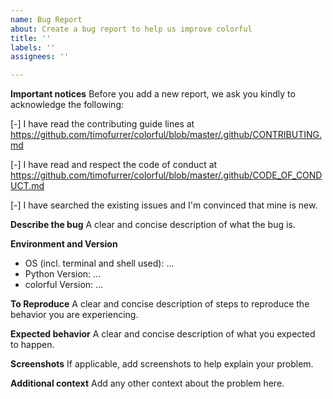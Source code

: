 ```yaml
---
name: Bug Report
about: Create a bug report to help us improve colorful
title: ''
labels: ''
assignees: ''

---
```


**Important notices**
Before you add a new report, we ask you kindly to acknowledge the following:

[-] I have read the contributing guide lines at https://github.com/timofurrer/colorful/blob/master/.github/CONTRIBUTING.md

[-] I have read and respect the code of conduct at https://github.com/timofurrer/colorful/blob/master/.github/CODE_OF_CONDUCT.md

[-] I have searched the existing issues and I'm convinced that mine is new.

**Describe the bug**
A clear and concise description of what the bug is.

**Environment and Version**
* OS (incl. terminal and shell used): ...
* Python Version: ...
* colorful Version: ...

**To Reproduce**
A clear and concise description of steps to reproduce the behavior
you are experiencing.

**Expected behavior**
A clear and concise description of what you expected to happen.

**Screenshots**
If applicable, add screenshots to help explain your problem.

**Additional context**
Add any other context about the problem here.
